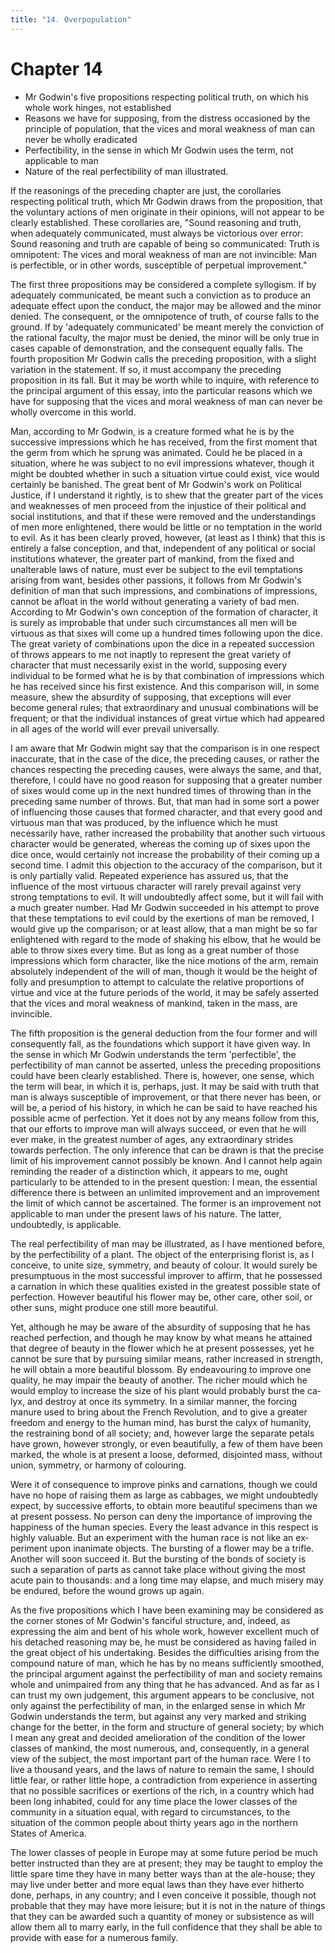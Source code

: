 ```yaml
---
title: "14. Overpopulation"
---
```


# Chapter 14


- Mr Godwin's five propositions respecting political truth, on which his whole work hinges, not established
- Reasons we have for supposing, from the distress occasioned by the principle of population, that the vices and moral weakness of man can never be wholly eradicated
- Perfectibility, in the sense in which Mr Godwin uses the term, not applicable to man
- Nature of the real perfectibility of man illustrated.

If the reasonings of the preceding chapter are just, the corol­laries
respecting political truth, which Mr Godwin draws from the proposition,
that the voluntary actions of men originate in their opinions, will not
appear to be clearly established. These corollar­ies are, "Sound
reasoning and truth, when adequately communi­cated, must always be
victorious over error: Sound reasoning and truth are capable of being so
communicated: Truth is omnipotent: The vices and moral weakness of man
are not invincible: Man is perfectible, or in other words, susceptible
of perpetual improve­ment."

The first three propositions may be considered a complete syllogism. If
by adequately communicated, be meant such a con­viction as to produce an
adequate effect upon the conduct, the ma­jor may be allowed and the
minor denied. The consequent, or the omnipotence of truth, of course
falls to the ground. If by 'ade­quately communicated' be meant merely
the conviction of the ra­tional faculty, the major must be denied, the
minor will be only true in cases capable of demonstration, and the
consequent equally falls. The fourth proposition Mr Godwin calls the
preceding propo­sition, with a slight variation in the statement. If so,
it must ac­company the preceding proposition in its fall. But it may be
worth while to inquire, with reference to the principal argument of this
essay, into the particular reasons which we have for supposing that the
vices and moral weakness of man can never be wholly over­come in this
world.

Man, according to Mr Godwin, is a creature formed what he is by the
successive impressions which he has received, from the first moment that
the germ from which he sprung was animated. Could he be placed in a
situation, where he was subject to no evil impressions whatever, though
it might be doubted whether in such a situation virtue could exist, vice
would certainly be banished. The great bent of Mr Godwin's work on
Political Justice, if I under­stand it rightly, is to shew that the
greater part of the vices and weaknesses of men proceed from the
injustice of their political and social institutions, and that if these
were removed and the under­standings of men more enlightened, there
would be little or no temptation in the world to evil. As it has been
clearly proved, how­ever, (at least as I think) that this is entirely a
false conception, and that, independent of any political or social
institutions what­ever, the greater part of mankind, from the fixed and
unalterable laws of nature, must ever be subject to the evil temptations
arising from want, besides other passions, it follows from Mr Godwin's
definition of man that such impressions, and combinations of
im­pressions, cannot be afloat in the world without generating a
vari­ety of bad men. According to Mr Godwin's own conception of the
formation of character, it is surely as improbable that under such
circumstances all men will be virtuous as that sixes will come up a
hundred times following upon the dice. The great variety of
combi­nations upon the dice in a repeated succession of throws appears
to me not inaptly to represent the great variety of character that must
necessarily exist in the world, supposing every individual to be formed
what he is by that combination of impressions which he has received
since his first existence. And this comparison will, in some measure,
shew the absurdity of supposing, that exceptions will ever become
general rules; that extraordinary and unusual combinations will be
frequent; or that the individual instances of great virtue which had
appeared in all ages of the world will ever prevail universally.

I am aware that Mr Godwin might say that the comparison is in one
respect inaccurate, that in the case of the dice, the pre­ceding causes,
or rather the chances respecting the preceding causes, were always the
same, and that, therefore, I could have no good reason for supposing
that a greater number of sixes would come up in the next hundred times
of throwing than in the pre­ceding same number of throws. But, that man
had in some sort a power of influencing those causes that formed
character, and that every good and virtuous man that was produced, by
the influence which he must necessarily have, rather increased the
probability that another such virtuous character would be generated,
whereas the coming up of sixes upon the dice once, would certainly not
in­crease the probability of their coming up a second time. I admit this
objection to the accuracy of the comparison, but it is only par­tially
valid. Repeated experience has assured us, that the influence of the
most virtuous character will rarely prevail against very strong
temptations to evil. It will undoubtedly affect some, but it will fail
with a much greater number. Had Mr Godwin succeeded in his attempt to
prove that these temptations to evil could by the exertions of man be
removed, I would give up the comparison; or at least allow, that a man
might be so far enlightened with regard to the mode of shaking his
elbow, that he would be able to throw sixes every time. But as long as a
great number of those impres­sions which form character, like the nice
motions of the arm, re­main absolutely independent of the will of man,
though it would be the height of folly and presumption to attempt to
calculate the rela­tive proportions of virtue and vice at the future
periods of the world, it may be safely asserted that the vices and moral
weakness of mankind, taken in the mass, are invincible.

The fifth proposition is the general deduction from the four former and
will consequently fall, as the foundations which sup­port it have given
way. In the sense in which Mr Godwin under­stands the term
'perfectible', the perfectibility of man cannot be asserted, unless
the preceding propositions could have been clearly established. There
is, however, one sense, which the term will bear, in which it is,
perhaps, just. It may be said with truth that man is always susceptible
of improvement, or that there never has been, or will be, a period of
his history, in which he can be said to have reached his possible acme
of perfection. Yet it does not by any means follow from this, that our
efforts to improve man will al­ways succeed, or even that he will ever
make, in the greatest num­ber of ages, any extraordinary strides towards
perfection. The only inference that can be drawn is that the precise
limit of his im­provement cannot possibly be known. And I cannot help
again re­minding the reader of a distinction which, it appears to me,
ought particularly to be attended to in the present question: I mean,
the essential difference there is between an unlimited improvement and
an improvement the limit of which cannot be ascertained. The former is
an improvement not applicable to man under the present laws of his
nature. The latter, undoubtedly, is applicable.

The real perfectibility of man may be illustrated, as I have mentioned
before, by the perfectibility of a plant. The object of the enterprising
florist is, as I conceive, to unite size, symmetry, and beauty of
colour. It would surely be presumptuous in the most suc­cessful improver
to affirm, that he possessed a carnation in which these qualities
existed in the greatest possible state of perfection. However beautiful
his flower may be, other care, other soil, or other suns, might produce
one still more beautiful.

Yet, although he may be aware of the absurdity of supposing that he has
reached perfection, and though he may know by what means he attained
that degree of beauty in the flower which he at present possesses, yet
he cannot be sure that by pursuing similar means, rather increased in
strength, he will obtain a more beauti­ful blossom. By endeavouring to
improve one quality, he may im­pair the beauty of another. The richer
mould which he would em­ploy to increase the size of his plant would
probably burst the ca­lyx, and destroy at once its symmetry. In a
similar manner, the forcing manure used to bring about the French
Revolution, and to give a greater freedom and energy to the human mind,
has burst the calyx of humanity, the restraining bond of all society;
and, however large the separate petals have grown, however strongly, or
even beautifully, a few of them have been marked, the whole is at
present a loose, deformed, disjointed mass, without union, sym­metry, or
harmony of colouring.

Were it of consequence to improve pinks and carnations, though we could
have no hope of raising them as large as cab­bages, we might undoubtedly
expect, by successive efforts, to ob­tain more beautiful specimens than
we at present possess. No per­son can deny the importance of improving
the happiness of the human species. Every the least advance in this
respect is highly valuable. But an experiment with the human race is not
like an ex­periment upon inanimate objects. The bursting of a flower may
be a trifle. Another will soon succeed it. But the bursting of the bonds
of society is such a separation of parts as cannot take place with­out
giving the most acute pain to thousands: and a long time may elapse, and
much misery may be endured, before the wound grows up again.

As the five propositions which I have been examining may be considered
as the corner stones of Mr Godwin's fanciful struc­ture, and, indeed,
as expressing the aim and bent of his whole work, however excellent much
of his detached reasoning may be, he must be considered as having failed
in the great object of his undertaking. Besides the difficulties arising
from the compound nature of man, which he has by no means sufficiently
smoothed, the principal argument against the perfectibility of man and
soci­ety remains whole and unimpaired from any thing that he has
ad­vanced. And as far as I can trust my own judgement, this argu­ment
appears to be conclusive, not only against the perfectibility of man, in
the enlarged sense in which Mr Godwin understands the term, but against
any very marked and striking change for the better, in the form and
structure of general society; by which I mean any great and decided
amelioration of the condition of the lower classes of mankind, the most
numerous, and, consequently, in a general view of the subject, the most
important part of the hu­man race. Were I to live a thousand years, and
the laws of nature to remain the same, I should little fear, or rather
little hope, a con­tradiction from experience in asserting that no
possible sacrifices or exertions of the rich, in a country which had
been long inhab­ited, could for any time place the lower classes of the
community in a situation equal, with regard to circumstances, to the
situation of the common people about thirty years ago in the northern
States of America.

The lower classes of people in Europe may at some future period be much
better instructed than they are at present; they may be taught to employ
the little spare time they have in many better ways than at the
ale-house; they may live under better and more equal laws than they have
ever hitherto done, perhaps, in any country; and I even conceive it
possible, though not probable that they may have more leisure; but it is
not in the nature of things that they can be awarded such a quantity of
money or sub­sistence as will allow them all to marry early, in the full
confidence that they shall be able to provide with ease for a numerous
family.

